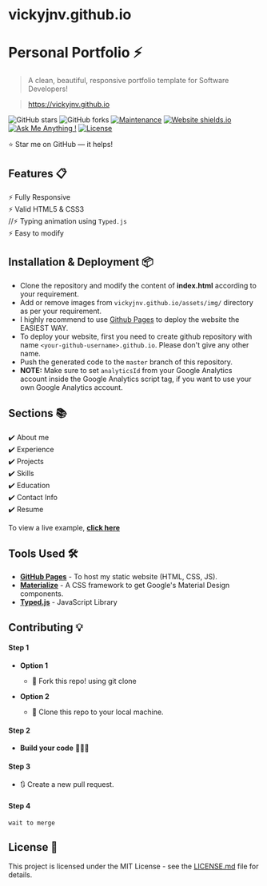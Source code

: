 # vickyjnv.github.io
# Personal Portfolio ⚡️ 
> A clean, beautiful, responsive portfolio template for Software Developers!

> https://vickyjnv.github.io

![GitHub stars](https://img.shields.io/github/stars/vickyjnv/vickyjnv.github.io) 
![GitHub forks](https://img.shields.io/github/forks/vickyjnv/vickyjnv.github.io)
[![Maintenance](https://img.shields.io/badge/maintained-yes-green.svg)](https://github.com/vickyjnv/vickyjnv.github.io/commits/master)
[![Website shields.io](https://img.shields.io/badge/website-up-yellow)](http://vickyjnv.github.io/)
[![Ask Me Anything !](https://img.shields.io/badge/ask%20me-linkedin-1abc9c.svg)](https://www.linkedin.com/in/vickyjnv/)
[![License](http://img.shields.io/:license-mit-blue.svg?style=flat-square)](http://badges.mit-license.org)



:star: Star me on GitHub — it helps!

## Features 📋
⚡️ Fully Responsive\
⚡️ Valid HTML5 & CSS3\
//⚡️ Typing animation using `Typed.js`\
⚡️ Easy to modify

## Installation & Deployment 📦
- Clone the repository and modify the content of <b>index.html</b> according to your requirement.
- Add or remove images from `vickyjnv.github.io/assets/img/` directory as per your requirement.
- I highly recommend to use [Github Pages](https://create-react-app.dev/docs/deployment/#github-pages) to deploy the website the EASIEST WAY.
- To deploy your website, first you need to create github repository with name `<your-github-username>.github.io`. Please don't give any other name.
- Push the generated code to the `master` branch of this repository.
- <b>NOTE:</b> Make sure to set `analyticsId` from your Google Analytics account inside the Google Analytics script tag, if you want to use your own Google Analytics account.

## Sections 📚
✔️ About me\
✔️ Experience\
✔️ Projects \
✔️ Skills \
✔️ Education\
✔️ Contact Info\
✔️ Resume

To view a live example, **[click here](https://vickyjnv.github.io/)**

## Tools Used 🛠️
* [<b>GitHub Pages</b>](https://create-react-app.dev/docs/deployment/#github-pages) - To host my static website (HTML, CSS, JS).
* [<b>Materialize</b>](https://materializecss.com/) - A CSS framework to get Google's Material Design components.
* [<b>Typed.js</b>](https://mattboldt.com/demos/typed-js/) - JavaScript Library

## Contributing 💡
#### Step 1

- **Option 1**
    - 🍴 Fork this repo! using git clone

- **Option 2**
    - 👯 Clone this repo to your local machine.


#### Step 2

- **Build your code** 🔨🔨🔨

#### Step 3

- 🔃 Create a new pull request.

#### Step 4
    wait to merge

## License 📄
This project is licensed under the MIT License - see the [LICENSE.md](./LICENSE) file for details.
